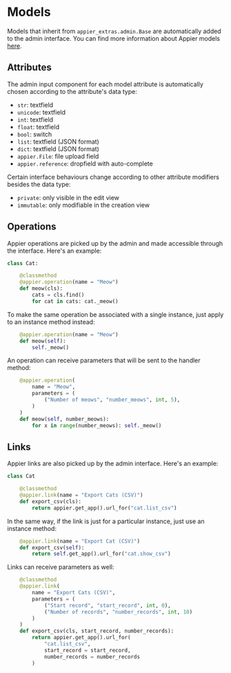 # Models

Models that inherit from ``appier_extras.admin.Base`` are automatically added to the admin interface.
You can find more information about Appier models [here](http://appier.hive.pt/doc/models.md).

## Attributes

The admin input component for each model attribute is automatically chosen according to the attribute's data type:

* ``str``: textfield
* ``unicode``: textfield
* ``int``: textfield
* ``float``: textfield
* ``bool``: switch
* ``list``: textfield (JSON format)
* ``dict``: textfield (JSON format)
* ``appier.File``: file upload field
* ``appier.reference``: dropfield with auto-complete

Certain interface behaviours change according to other attribute modifiers besides the data type:

* ``private``: only visible in the edit view
* ``immutable``: only modifiable in the creation view

## Operations

Appier operations are picked up by the admin and made accessible through the interface. Here's an example:

```python
class Cat:

    @classmethod
    @appier.operation(name = "Meow")
    def meow(cls):
        cats = cls.find()
        for cat in cats: cat._meow()
```

To make the same operation be associated with a single instance, just apply to an instance method instead:

```python
    @appier.operation(name = "Meow")
    def meow(self):
        self._meow()
```

An operation can receive parameters that will be sent to the handler method:

```python
    @appier.operation(
        name = "Meow",
        parameters = (
            ("Number of meows", "number_meows", int, 5),
        )
    )
    def meow(self, number_meows):
        for x in range(number_meows): self._meow()
```

## Links

Appier links are also picked up by the admin interface. Here's an example:

```python
class Cat

    @classmethod
    @appier.link(name = "Export Cats (CSV)")
    def export_csv(cls):
        return appier.get_app().url_for("cat.list_csv")
```

In the same way, if the link is just for a particular instance, just use an instance method:

```python
    @appier.link(name = "Export Cat (CSV)")
    def export_csv(self):
        return self.get_app().url_for("cat.show_csv")
```

Links can receive parameters as well:

```python
    @classmethod
    @appier.link(
        name = "Export Cats (CSV)",
        parameters = (
            ("Start record", "start_record", int, 0),
            ("Number of records", "number_records", int, 10)
        )
    )
    def export_csv(cls, start_record, number_records):
        return appier.get_app().url_for(
            "cat.list_csv",
            start_record = start_record,
            number_records = number_records
        )
```
